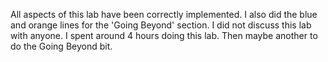 All aspects of this lab have been correctly implemented. I also did the blue and orange lines for the 'Going Beyond' section.
I did not discuss this lab with anyone.
I spent around 4 hours doing this lab. Then maybe another to do the Going Beyond bit.
